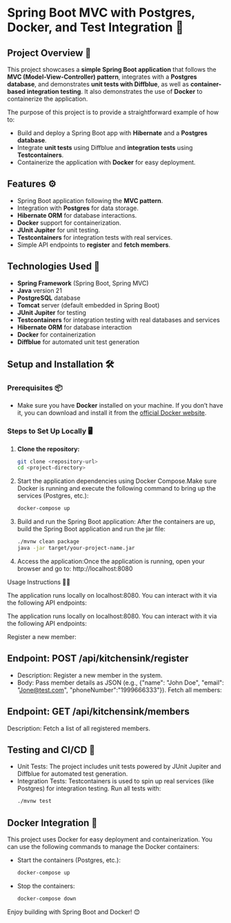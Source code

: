 # Spring Boot MVC with Postgres, Docker, and Test Integration 🚀

## Project Overview 📝
This project showcases a **simple Spring Boot application** that follows the **MVC (Model-View-Controller) pattern**, integrates with a **Postgres database**, and demonstrates **unit tests with Diffblue**, as well as **container-based integration testing**. It also demonstrates the use of **Docker** to containerize the application.

The purpose of this project is to provide a straightforward example of how to:
- Build and deploy a Spring Boot app with **Hibernate** and a **Postgres database**.
- Integrate **unit tests** using Diffblue and **integration tests** using **Testcontainers**.
- Containerize the application with **Docker** for easy deployment.

## Features ⚙️
- Spring Boot application following the **MVC pattern**.
- Integration with **Postgres** for data storage.
- **Hibernate ORM** for database interactions.
- **Docker** support for containerization.
- **JUnit Jupiter** for unit testing.
- **Testcontainers** for integration tests with real services.
- Simple API endpoints to **register** and **fetch members**.

## Technologies Used 🔧
- **Spring Framework** (Spring Boot, Spring MVC)
- **Java** version 21
- **PostgreSQL** database
- **Tomcat** server (default embedded in Spring Boot)
- **JUnit Jupiter** for testing
- **Testcontainers** for integration testing with real databases and services
- **Hibernate ORM** for database interaction
- **Docker** for containerization
- **Diffblue** for automated unit test generation

## Setup and Installation 🛠️

### Prerequisites 📦
- Make sure you have **Docker** installed on your machine. If you don’t have it, you can download and install it from the [official Docker website](https://www.docker.com/products/docker-desktop).

### Steps to Set Up Locally 🖥️
1. **Clone the repository:**
   ```bash
   git clone <repository-url>
   cd <project-directory>

2. Start the application dependencies using Docker Compose.Make sure Docker is running and execute the following command to bring up the services (Postgres, etc.):
    ```bash
    docker-compose up

3. Build and run the Spring Boot application: After the containers are up, build the Spring Boot application and run the jar file:
    ```bash
    ./mvnw clean package
    java -jar target/your-project-name.jar

4. Access the application:Once the application is running, open your browser and go to:
http://localhost:8080

Usage Instructions 🧑‍💻

The application runs locally on localhost:8080. You can interact with it via the following API endpoints:

The application runs locally on localhost:8080. You can interact with it via the following API endpoints:

Register a new member:

## Endpoint: POST /api/kitchensink/register
- Description: Register a new member in the system.
- Body: Pass member details as JSON (e.g., {"name": "John Doe", "email": "Jone@test.com", "phoneNumber":"1999666333"}).
Fetch all members:

## Endpoint: GET /api/kitchensink/members
Description: Fetch a list of all registered members.

## Testing and CI/CD 🧪
- Unit Tests: The project includes unit tests powered by JUnit Jupiter and Diffblue for automated test generation.
- Integration Tests: Testcontainers is used to spin up real services (like Postgres) for integration testing.
Run all tests with:
    ```bash
    ./mvnw test
  
## Docker Integration 🐳
This project uses Docker for easy deployment and containerization. You can use the following commands to manage the Docker containers:

- Start the containers (Postgres, etc.):
    ```bash
    docker-compose up
  
- Stop the containers:
    ```bash
    docker-compose down

Enjoy building with Spring Boot and Docker! 😊

